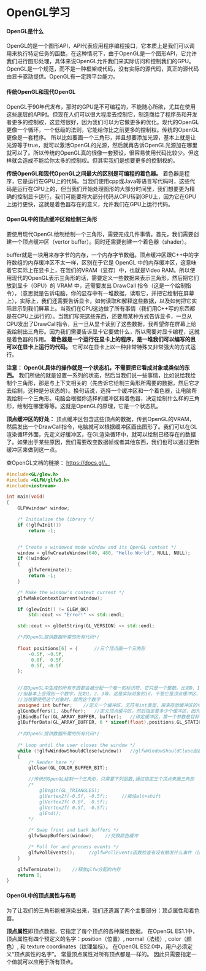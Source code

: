 # OpenGL学习

#### OpenGL是什么

OpenGL的是一个图形API，API代表应用程序编程接口，它本质上是我们可以调用来执行特定任务的函数。在这种情况下，由于OpenGL是一个图形API，它允许我们进行图形处理，具体来说OpenGL允许我们来实际访问和控制我们的GPU。OpenGL是一个规范，而不是一种框架或代码，没有实际的源代码，真正的源代码由显卡驱动提供。OpenGL有一定跨平台能力。

#### 传统OpenGL和现代OpenGL

OpenGL于90年代发布，那时的GPU是不可编程的，不能随心所欲，尤其在使用这些底层的API时。但现在人们可以很大程度去控制它，制造商给了程序员和开发者更多的控制权，这显然很好，因为我们可以为它做更多的优化。现代的OpenGL更像一个循环，一个低级的法则，它能给你比之前更多的控制权。传统的OpenGL更像是一套程序。
所以比如要画一个三角形，并且想要添加光源，基本上就是让光源等于true，就可以激活OpenGL的光源，然后就再告诉OpenGL光源加在哪里就可以了。所以传统的OpenGL真的很像一套预设，很容易使用代码比较少。但这样就会造成不能给你太多的控制权。但其实我们是想要更多的控制权的。

**传统OpenGL和现代OpenGL之间最大的区别是可编程的着色器。** 着色器是程序，它是运行在GPU上的代码。当我们使用cpp或Java等语言写代码时，这些代码是运行在CPU上的，但当我们开始处理图形的大部分时间里，我们想要更为精确的控制显卡运行，我们可能要将大部分代码从CPU转到GPU上，因为它在GPU上运行更快，这就是着色器存在的意义，允许我们在GPU上运行代码。

#### OpenGL中的顶点缓冲区和绘制三角形 

要使用现代OpenGL绘制绘制一个三角形，需要完成几件事情。首先，我们需要创建一个顶点缓冲区（vertor buffer）。同时还需要创建一个着色器（shader）。

buffer就是一块用来存字节的内存，一个内存字节数组。顶点缓冲区跟C++中的字符数组的内存缓冲区不太一样，区别在于它是 OpenGL 中的内存缓冲区，这意味着它实际上在显卡上，在我们的VRAM（显存）中，也就是Video RAM。所以使用现代的OpenGL表示三角形的话，需要定义一些数据来表示三角形，然后把它们放到显卡（GPU）的 VRAM 中，还需要发出 DrawCall 指令（这是一个绘制指令），（意思就是告诉电脑，你的显存中有一堆数据，读取它，并把它绘制在屏幕上），实际上，我们还需要告诉显卡，如何读取和解释这些数据，以及如何把它实际显示到我们屏幕上。当我们在CPU这边做了所有事情（我们用C++写的东西都是在CPU上运行的）。当我们写完这些东西，还要用某种方式告诉显卡，一旦从CPU发出了DrawCall指令，且一旦从显卡读到了这些数据，我希望你在屏幕上给我绘制出三角形。因为我们需要告诉显卡它要做什么，所以需要对显卡编程，这就是着色器的作用。
**着色器是一个运行在显卡上的程序，是一堆我们可以编写的且可以在显卡上运行的代码。** 它可以在显卡上以一种非常特殊又非常强大的方式运行。

**注意： OpenGL具体的操作就是一个状态机，不需要把它看成对象或类似的东西。** 我们所做的就是设置一系列的状态，然后当我们说一些事情，比如说给我绘制个三角形，那是与上下文相关的（先告诉它绘制三角形所需要的数据，然后它才去绘制，这种是分状态的）。换句话说，选择一个缓冲区和一个着色器，让电脑帮我绘制一个三角形。电脑会根据你选择的缓冲区和着色器，决定绘制什么样的三角形，绘制在哪里等等。这就是OpenGL的原理，它是一个状态机。

**顶点缓冲区的好处：** 顶点缓冲区包含这些顶点的数据，传到OpenGL的VRAM，然后发出一个DrawCall指令，电脑就可以根据缓冲区画出图形了。我们可以在GL渲染循环外面，先定义好缓冲区，在GL渲染循环中，就可以绘制已经存在的数据了。如果出于某些原因，我们需要改变数据帧或者其他东西，我们也可以通过更新缓冲区来做到这一点。

查OpenGL文档的链接： https://docs.gl/。

```c++
#include<GL/glew.h>
#include <GLFW/glfw3.h>
#include<iostream>

int main(void)
{
    GLFWwindow* window;

    /* Initialize the library */
    if (!glfwInit())
        return -1;


    /* Create a windowed mode window and its OpenGL context */
    window = glfwCreateWindow(640, 480, "Hello World", NULL, NULL);
    if (!window)
    {
        glfwTerminate();
        return -1;
    }

    /* Make the window's context current */
    glfwMakeContextCurrent(window);

    if (glewInit() != GLEW_OK)
        std::cout << "Error!" << std::endl;

    std::cout << glGetString(GL_VERSION) << std::endl;

    /*向OpenGL提供数据所需的所有代码*/
    
    float positions[6] = {      //三个顶点画一个三角形
        -0.5f, -0.5f,
         0.0f,  0.5f,
         0.5f, -0.5f
    };
    

    //在OpenGL中生成的所有东西都会被分配一个唯一的标识符，它只是一个整数。比如0、1、2。0通常是一个无效状态，但不都是。
    //但基本上会得到一个数字，比如1、2、3等，这是实际对象的id，不管它是顶点缓冲区、顶点数组、着色器还是其他东西，都会得到一个整数来代表它。
    //当想要使用这个对象时，就用这个数字
    unsigned int buffer;    //定义一个缓冲区，无符号int类型，用来存放缓冲区的地址
    glGenBuffers(1, &buffer);   //定义顶点缓冲区，然后指定要多少个缓冲区，因为我们只需要一个，所以输入 1，第二个参数需要一个无符号整型指针。因为这个函数的返回类型是 void，所以函数不返回生成的缓冲区id，我们要给它提供一个整数（指针）。函数会把id写入这个整数的内存，这就是为什么需要指针。
    glBindBuffer(GL_ARRAY_BUFFER, buffer);   //绑定缓冲区，第一个参数是目标，GL_ARRAY_BUFFER表示这是一个数组；第二个参数是我们要绑定的缓冲区
    glBufferData(GL_ARRAY_BUFFER, 6 * sizeof(float),positions,GL_STATIC_DRAW);      //第一个参数是target；第二个参数是指我们希望缓冲区多大或者数据有多大；
    
    /*向OpenGL提供数据所需的所有代码*/   
    
    /* Loop until the user closes the window */
    while (!glfwWindowShouldClose(window))   //glfwWindowShouldClose函数在我们每次循环的开始前检查一次GLFW是否被要求退出，如果是的话该函数返回true然后游戏循环便结束了，之后为我们就可以关闭应用程序了。
    {
        /* Render here */
        glClear(GL_COLOR_BUFFER_BIT);

        //传统的OpenGL绘制一个三角形，只需要下列函数,通过指定三个顶点来画三角形
        /*
            glBegin(GL_TRIANGLES);
            glVertex2f(-0.5f, -0.5f);     //按住alt+shift
            glVertex2f( 0.0f,  0.5f);
            glVertex2f( 0.5f, -0.5f);
            glEnd();
        */

        /* Swap front and back buffers */
        glfwSwapBuffers(window);    //交换颜色缓冲

        /* Poll for and process events */
        glfwPollEvents();     //glfwPollEvents函数检查有没有触发什么事件（比如键盘输入、鼠标移动等），然后调用对应的回调函数（可以通过回调方法手动设置）。我们一般在游戏循环的开始调用事件处理函数。
    }

    glfwTerminate();    //释放glfw分配的内存
    return 0;
}

```



#### OpenGL中的顶点属性与布局

为了让我们的三角形能被渲染出来，我们还遗漏了两个主要部分：顶点属性和着色器。

**顶点属性**即顶点数据，它指定了每个顶点的各种属性数据。 在OpenGL ES1.1中，顶点属性有四个预定义的名字：position（位置）, normal（法线）, color（颜色）, 和 texture coordinates（纹理坐标）。 在OpenGL ES2.0中，用户必须定义“顶点属性的名字”。 常量顶点属性对所有顶点都是一样的。 因此只需要指定一个值就可以应用于所有顶点。